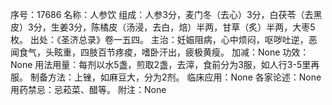 序号：17686
名称：人参饮
组成：人参3分，麦门冬（去心）3分，白茯苓（去黑皮）3分，生姜3分，陈橘皮（汤浸，去白，焙）半两，甘草（炙）半两，大枣5枚。
出处：《圣济总录》卷一五四。
主治：妊娠阻病，心中烦闷，呕哕吐逆，恶闻食气，头眩重，四肢百节疼痠，嗜卧汗出，疲极黄瘦。
加减：None
功效：None
用法用量：每剂以水5盏，煎取2盏，去滓，食前分为3服，如人行3-5里再服。
制备方法：上锉，如麻豆大，分为2剂。
临床应用：None
各家论述：None
用药禁忌：忌菘菜、醋等。
附注：None
